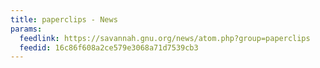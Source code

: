```yaml
---
title: paperclips - News
params:
  feedlink: https://savannah.gnu.org/news/atom.php?group=paperclips
  feedid: 16c86f608a2ce579e3068a71d7539cb3
---
```

